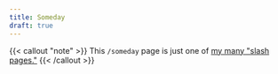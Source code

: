 ```yaml
---
title: Someday
draft: true
---
```

{{< callout "note" >}}
This `/someday` page is just one of [my many "slash pages."](/slashes)
{{< /callout >}}
